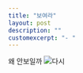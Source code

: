 ```yaml
---
title: "보여라"
layout: post
description: ""
customexcerpt: "- "
---
```


왜 안보일까
![다시](/assets/img/rose.jpg)
